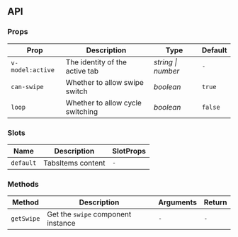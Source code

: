 ## API

### Props

| Prop             | Description                      | Type               | Default |
| ---------------- | -------------------------------- | ------------------ | ------- |
| `v-model:active` | The identity of the active tab   | _string \| number_ | `-`     |
| `can-swipe`      | Whether to allow swipe switch    | _boolean_          | `true`  |
| `loop`           | Whether to allow cycle switching | _boolean_          | `false` |

### Slots

| Name | Description | SlotProps |
| --------- | ----------------- | --------- |
| `default` | TabsItems content | `-`       |

### Methods

| Method     | Description                        | Arguments | Return |
| ---------- | ---------------------------------- | --------- | ------ |
| `getSwipe` | Get the `swipe` component instance | `-`       | `-`    |